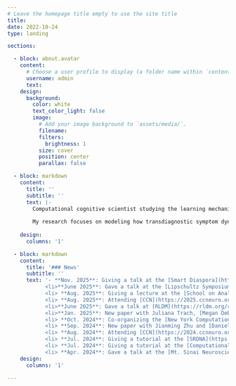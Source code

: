 ```yaml
---
# Leave the homepage title empty to use the site title
title:
date: 2022-10-24
type: landing

sections:

  - block: about.avatar
    content:
      # Choose a user profile to display (a folder name within `content/authors/`)
      username: admin
      text: 
    design:
      background:
        color: white
        text_color_light: false
        image:
          # Add your image background to `assets/media/`.
          filename: 
          filters:
            brightness: 1
          size: cover
          position: center
          parallax: false

  - block: markdown
    content:
      title: ''
      subtitle: ''
      text: |-
        Computational cognitive scientist studying the learning mechanisms underlying changes in mental health. Leading a [research group](https://radulesculab.org/) at the [Mt. Sinai Center for Computational Psychiatry](https://icahn.mssm.edu/research/center-for-computational-psychiatry/team).
        
        My research focuses on modeling how transdiagnostic symptom dynamics emerge from the interaction of cognitive and affective processes. Methods: reinforcement learning, Bayesian inference, behavioral experiments, virtual reality, fMRI.
        
    design:
      columns: '1'

  - block: markdown
    content:
      title: '### News'
      subtitle: ''
      text: '- **Nov. 2025**: Giving a talk at the [Smart Diaspora](https://diaspora-stiintifica.ro/index.html) conference at Babeș-Bolyai University in Cluj, Romania. </li>
            <li>**June 2025**: Gave a talk at the [Lipschultz Symposium](https://friedmanbrain.icahn.mssm.edu/lipschultz-symposium-2025/) at Mount Sinai. </li>
            <li> **Aug. 2025**: Giving a lecture at the [School on Analytical Connectionism](https://www.analytical-connectionism.net//school/2025/) at UCL. </li>
            <li> **Aug. 2025**: Attending [CCN](https://2025.ccneuro.org/) at the University of Amsterdam. </li>
            <li>**June 2025**: Gave a talk at [RLDM](https://rldm.org/rldm-2025-recordings/) at Trinity College Dublin. </li>
            <li>**Jan. 2025**: New paper with Juliana Trach, [Megan DeBettencourt](https://debetten.github.io/) and  [Sam McDougle](https://actcompthink.org/) on [rewarding sustained attention](https://psycnet.apa.org/record/2025-70580-001). </li>
            <li> **Oct. 2024**: Co-organizing the [New York Computational Psychiatry Workshop](https://center-for-computational-psychiatry.github.io/course_nycpw/). </li>
            <li> **Sep. 2024**: New paper with Jianming Zhu and [Daniel Bennett](https://bennett-daniel.github.io/) on [emotional overshadowing](https://link.springer.com/article/10.1007/s42761-024-00270-0).  </li>
            <li> **Aug. 2024**: Attending [CCN](https://2024.ccneuro.org/) at MIT. </li>
            <li> **Jul. 2024**: Giving a tutorial at the [SRDNA](https://srndna.utdallas.edu/Events/computational-modeling-workshop-2024/) workshop at Penn. </li>
            <li> **Jul. 2024**: Giving a tutorial at the [Computational Psychiatry Conference](https://www.cpconf.org/) at UMN. </li> 
            <li> **Apr. 2024**: Gave a talk at the [Mt. Sinai Neuroscience retreat](https://friedmanbrain.icahn.mssm.edu/retreat-24/?). </li>'
    design:
      columns: '1'
      
---
```

